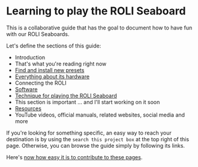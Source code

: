 # Learning to play the ROLI Seaboard

This is a collaborative guide that has the goal to document how to have fun with our ROLI Seaboards.

Let's define the sections of this guide:

* Introduction
 * That's what you're reading right now
* [Find and install new presets](../presets/README.md)
* [Everything about its hardware](hardware.md)
* Connecting the ROLI
* [Software](software.md)
* [Technique for playing the ROLI Seaboard](technique.md)
 * This section is important ... and I'll start working on it soon
* [Resources](resources.md)
 * YouTube videos, official manuals, related websites, social media and more  

If you're looking for something specific, an easy way to reach your destination is by using the `search this project box` at the top right of this page. Otherwise, you can browse the guide simply by following its links.

Here's [now how easy it is to contribute to these pages](contribute.md).
